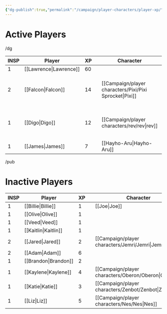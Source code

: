 ```yaml
---
{"dg-publish":true,"permalink":"/campaign/player-characters/player-xp/","tags":["gardenEntry"]}
---
```


# Active Players
/dg

| INSP | Player       | XP  |     | Character               | Lvl | Character         | Lvl | Character              | Lvl |
| ---- | ------------ | --- | --- | ----------------------- | --- | ----------------- | --- | ---------------------- | --- |
| 1    | [[Lawrence\|Lawrence]] | 60  |     |                         |     |                   |     |                        |     |
| 2    | [[Falcon\|Falcon]]   | 14  |     | [[Campaign/player characters/Pixi/Pixi Sprocket\|Pixi]] | 4   | [[Campaign/player characters/Dr. Rivers/Dr. Rivers\|Dr. Rivers]]    | 2   | [[Campaign/player characters/Birds on the Flame/Birds on the Flame\|Birds on the Flame]] | 2   |
| 1    | [[Digo\|Digo]]     | 12  |     | [[Campaign/player characters/rev/rev\|rev]]                 | 4   | [[Campaign/player characters/The Eaten One/The Eaten One\|The Eaten One]] | 2   |                        |     |
| 1    | [[James\|James]]    | 7   |     | [[Hayho-Aru\|Hayho-Aru]]           | 2   |                   |     |                        |     |
/pub
# Inactive Players

| INSP | Player      | XP  |     | Character  | lvl | Character | lvl | Character | lvl |
| ---- | ----------- | --- | --- | ---------- | --- | --------- | --- | --------- | --- |
| 1    | [[Billie\|Billie]]  | 1   |     | [[Joe\|Joe]]    | 1   |           |     |           |     |
| 1    | [[Olive\|Olive]]   | 1   |     |            |     |           |     |           |     |
| 1    | [[Veed\|Veed]]    | 1   |     |            |     |           |     |           |     |
| 1    | [[Kaitlin\|Kaitlin]] | 1   |     |            |     |           |     |           |     |
| 2    | [[Jared\|Jared]]   | 2   |     | [[Campaign/player characters/Jemri/Jemri\|Jemri]]  | 2   | [[Campaign/player characters/K'zyn/K'zyn\|K'zyn]] | 3   |           |     |
| 2    | [[Adam\|Adam]]    | 6   |     |            |     |           |     |           |     |
| 1    | [[Brandon\|Brandon]] | 2   |     |            |     |           |     |           |     |
| 1    | [[Kaylene\|Kaylene]] | 4   |     | [[Campaign/player characters/Oberon/Oberon\|Oberon]] | 4   |           |     |           |     |
| 1    | [[Katie\|Katie]]   | 3   |     | [[Campaign/player characters/Zenbot/Zenbot\|Zenbot]] | 3   |           |     |           |     |
| 1    | [[Liz\|Liz]]     | 5   |     | [[Campaign/player characters/Nes/Nes\|Nes]]    | 3   |           |     |           |     |
